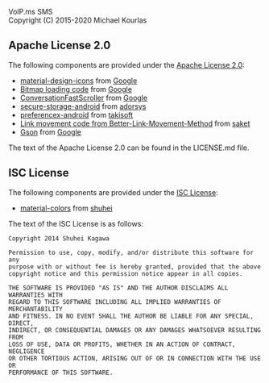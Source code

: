 VoIP.ms SMS  
Copyright (C) 2015-2020 Michael Kourlas

## Apache License 2.0 ##

The following components are provided under the [Apache License 2.0](https://www.apache.org/licenses/LICENSE-2.0):

* [material-design-icons](https://github.com/google/material-design-icons) from [Google](https://github.com/google)
* [Bitmap loading code](https://developer.android.com/topic/performance/graphics/load-bitmap.html) from [Google](http://www.google.com)
* [ConversationFastScroller](https://android.googlesource.com/platform/packages/apps/Messaging/+/master/src/com/android/messaging/ui/conversation/ConversationFastScroller.java) from [Google](http://www.google.com)
* [secure-storage-android](https://github.com/adorsys/secure-storage-android) from [adorsys](https://github.com/adorsys)
* [preferencex-android](https://github.com/takisoft/preferencex-android) from [takisoft](https://github.com/takisoft)
* [Link movement code from Better-Link-Movement-Method](https://github.com/saket/Better-Link-Movement-Method) from [saket](https://github.com/saket)
* [Gson](https://github.com/google/gson) from [Google](https://github.com/google)

The text of the Apache License 2.0 can be found in the LICENSE.md file.

## ISC License ##

The following components are provided under the [ISC License](https://www.apache.org/licenses/LICENSE-2.0):

* [material-colors](https://github.com/shuhei/material-colors) from [shuhei](https://opensource.org/licenses/ISC)

The text of the ISC License is as follows:
    
    Copyright 2014 Shuhei Kagawa
    
    Permission to use, copy, modify, and/or distribute this software for any
    purpose with or without fee is hereby granted, provided that the above
    copyright notice and this permission notice appear in all copies.
    
    THE SOFTWARE IS PROVIDED "AS IS" AND THE AUTHOR DISCLAIMS ALL WARRANTIES WITH
    REGARD TO THIS SOFTWARE INCLUDING ALL IMPLIED WARRANTIES OF MERCHANTABILITY
    AND FITNESS. IN NO EVENT SHALL THE AUTHOR BE LIABLE FOR ANY SPECIAL, DIRECT,
    INDIRECT, OR CONSEQUENTIAL DAMAGES OR ANY DAMAGES WHATSOEVER RESULTING FROM
    LOSS OF USE, DATA OR PROFITS, WHETHER IN AN ACTION OF CONTRACT, NEGLIGENCE
    OR OTHER TORTIOUS ACTION, ARISING OUT OF OR IN CONNECTION WITH THE USE OR
    PERFORMANCE OF THIS SOFTWARE.
